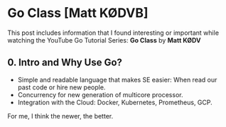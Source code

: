# Go Class \[Matt KØDVB]

This post includes information that I found interesting or important while watching the YouTube Go Tutorial Series:
**Go Class** by **Matt KØDV**

## 0. Intro and Why Use Go?

* Simple and readable language that makes SE easier: When read our past code or hire new people.
* Concurrency for new generation of multicore processor.
* Integration with the Cloud: Docker, Kubernetes, Prometheus, GCP.

For me, I think the newer, the better.

